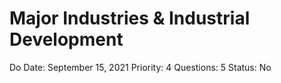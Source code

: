 # Major Industries  & Industrial Development

Do Date: September 15, 2021
Priority: 4
Questions: 5
Status: No